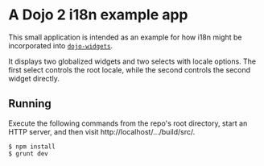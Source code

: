 # A Dojo 2 i18n example app

This small application is intended as an example for how i18n might be incorporated into [`dojo-widgets`](https://github.com/dojo/widgets).

It displays two globalized widgets and two selects with locale options. The first select controls the root locale, while the second controls the second widget directly.

## Running

Execute the following commands from the repo's root directory, start an HTTP server, and then visit http://localhost/.../build/src/.
```
$ npm install
$ grunt dev
```
